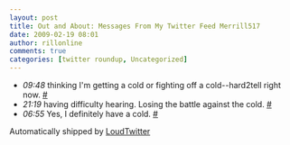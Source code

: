 ```yaml
---
layout: post
title: Out and About: Messages From My Twitter Feed Merrill517
date: 2009-02-19 08:01
author: rillonline
comments: true
categories: [twitter roundup, Uncategorized]
---
```

<ul class="loudtwitter"><li><em>09:48</em> thinking I'm getting a cold or fighting off a cold--hard2tell right now. <a href="http://twitter.com/merrill517/statuses/1223198244">#</a></li> <li><em>21:19</em> having difficulty hearing. Losing the battle against the cold. <a href="http://twitter.com/merrill517/statuses/1225428884">#</a></li> <li><em>06:55</em> Yes, I definitely have a cold. <a href="http://twitter.com/merrill517/statuses/1226483274">#</a></li></ul>Automatically shipped by <a href="http://www.loudtwitter.com">LoudTwitter</a>
